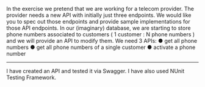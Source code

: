 In the exercise we pretend that we are working for a telecom provider.
The provider needs a new API with initially just three endpoints.
We would like you to spec out those endpoints and provide sample implementations for those API
endpoints.
In our (imaginary) database, we are starting to store phone numbers associated to customers ( 1
customer : N phone numbers ) and we will provide an API to modify them.
We need 3 APIs:
● get all phone numbers
● get all phone numbers of a single customer
● activate a phone number

-------------------------------------------------------------------------------------------------------

I have created an API and tested it via Swagger. I have also used NUnit Testing Framework.
